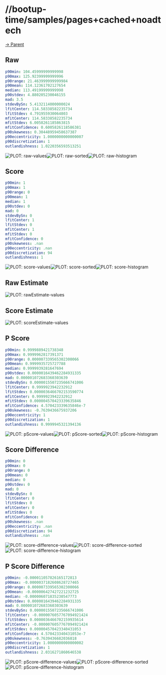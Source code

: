 
# //bootup-time/samples/pages+cached+noadtech

[→ Parent](../..)


## Raw


```yaml
p90min: 104.45999999999998
p90max: 125.92399999999996
p90range: 21.463999999999984
p90mean: 114.12361702127654
median: 113.49199999999998
p90stdev: 4.880205230046155
mad: 3.5
stdevBySn: 5.4132114000000024
lfitCenter: 114.58338582235734
lfitStdev: 4.791955930064803
mfitCenter: 114.58338582235734
mfitStdev: 6.0058261185863815
mfitConfidence: 0.6005826118586381
p90skewness: 0.30448959458637387
p90eccentricity: 1.0000000000000007
p90discretization: 1
outlandishness: 1.0220356593513251

```

![PLOT: raw-values](./raw/values.svg)![PLOT: raw-sorted](./raw/sorted.svg)![PLOT: raw-histogram](./raw/histogram.svg)
## Score


```yaml
p90min: 1
p90max: 1
p90range: 0
p90mean: 1
median: 1
p90stdev: 0
mad: 0
stdevBySn: 0
lfitCenter: 1
lfitStdev: 0
mfitCenter: 1
mfitStdev: 0
mfitConfidence: 0
p90skewness: .nan
p90eccentricity: .nan
p90discretization: 94
outlandishness: 1

```

![PLOT: score-values](./score/values.svg)![PLOT: score-sorted](./score/sorted.svg)![PLOT: score-histogram](./score/histogram.svg)
## Raw Estimate

![PLOT: rawEstimate-values](./rawEstimate/values.svg)
## Score Estimate

![PLOT: scoreEstimate-values](./scoreEstimate/values.svg)
## P Score


```yaml
p90min: 0.9999889421738348
p90max: 0.9999962817391371
p90range: 0.000007339565302300066
p90mean: 0.9999935725727788
median: 0.9999939281647694
p90stdev: 0.0000016439462284931335
mad: 0.000001072683360303639
stdevBySn: 0.0000015507235666741006
lfitCenter: 0.9999923942232912
lfitStdev: 0.0000036466702153590774
mfitCenter: 0.9999923942232912
mfitStdev: 0.000004570423339635846
mfitConfidence: 4.570423339635846e-7
p90skewness: -0.7639436675937206
p90eccentricity: 1
p90discretization: 1
outlandishness: 0.9999945321394136

```

![PLOT: pScore-values](./pScore/values.svg)![PLOT: pScore-sorted](./pScore/sorted.svg)![PLOT: pScore-histogram](./pScore/histogram.svg)
## Score Difference


```yaml
p90min: 0
p90max: 0
p90range: 0
p90mean: 0
median: 0
p90stdev: 0
mad: 0
stdevBySn: 0
lfitCenter: 0
lfitStdev: 0
mfitCenter: 0
mfitStdev: 0
mfitConfidence: 0
p90skewness: .nan
p90eccentricity: .nan
p90discretization: 94
outlandishness: .nan

```

![PLOT: score-difference-values](./score-difference/values.svg)![PLOT: score-difference-sorted](./score-difference/sorted.svg)![PLOT: score-difference-histogram](./score-difference/histogram.svg)
## P Score Difference


```yaml
p90min: -0.000011057826165172813
p90max: -0.0000037182608628727465
p90range: 0.000007339565302300066
p90mean: -0.000006427427221232725
median: -0.000006071835230547773
p90stdev: 0.0000016439462284931335
mad: 0.000001072683360303639
stdevBySn: 0.0000015507235666741006
lfitCenter: -0.0000076057767094921424
lfitStdev: 0.0000036466702159935614
mfitCenter: -0.0000076057767094921424
mfitStdev: 0.000004570423340431053
mfitConfidence: 4.570423340431053e-7
p90skewness: -0.7639436682036818
p90eccentricity: 1.0000000000000002
p90discretization: 1
outlandishness: 2.0316271860646538

```

![PLOT: pScore-difference-values](./pScore-difference/values.svg)![PLOT: pScore-difference-sorted](./pScore-difference/sorted.svg)![PLOT: pScore-difference-histogram](./pScore-difference/histogram.svg)